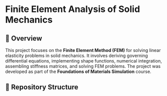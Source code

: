 # Finite Element Analysis of Solid Mechanics

## 📌 Overview
This project focuses on the **Finite Element Method (FEM)** for solving linear elasticity problems in solid mechanics. It involves deriving governing differential equations, implementing shape functions, numerical integration, assembling stiffness matrices, and solving FEM problems. The project was developed as part of the **Foundations of Materials Simulation** course.

## 📂 Repository Structure

